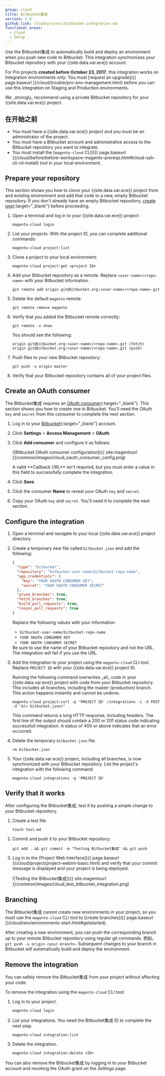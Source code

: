 ```yaml
---
group: cloud
title: Bitbucket集成
version: 2.0
github_link: cloud/project/bitbucket-integration.md
functional_areas:
  - Cloud
  - Setup
---
```


Use the Bitbucket集成 to automatically build and deploy an environment when you push new code to Bitbucket. This integration synchronizes your Bitbucket repository with your {{site.data.var.ece}} account.

For Pro projects **created before October 23, 2017**, this integration works on Integration environments _only_. You must [request an upgrade]({{ page.baseurl }}/cloud/trouble/pro-env-management.html) before you can use this integration on Staging and Production environments.

<div class="bs-callout bs-callout-info" id="info" markdown="1">
We _strongly_ recommend using a private Bitbucket repository for your {{site.data.var.ece}} project.
</div>

## 在开始之前
-   You must have a {{site.data.var.ece}} project and you must be an administrator of the project.
-   You must have a Bitbucket account and administrative access to the Bitbucket repository you want to integrate.
-   You must install the [`magento-cloud` CLI]({{ page.baseurl }}/cloud/before/before-workspace-magento-prereqs.html#cloud-ssh-cli-cli-install) tool in your local environment.

## Prepare your repository
This section shows you how to clone your {{site.data.var.ece}} project from and existing environment and add that code to a new, empty Bitbucket repository. If you don't already have an empty Bitbucket repository, [create one](https://confluence.atlassian.com/bitbucket/create-a-git-repository-759857290.html){:target="\_blank"} before proceeding.

1.  Open a terminal and log in to your {{site.data.var.ece}} project:

        magento-cloud login

1.  List your projects. With the project ID, you can complete additional commands:

        magento-cloud project:list

1.  Clone a project to your local environment:

        magento-cloud project:get <project ID>

1.  Add your Bitbucket repository as a remote. Replace `<user-name>/<repo-name>` with your Bitbucket information.

        git remote add origin git@bitbucket.org:<user-name>/<repo-name>.git

1.  Delete the default `magento` remote.

        git remote remove magento

1.  Verify that you added the Bitbucket remote correctly:

        git remote -v show

    You should see the following:

        origin git@bitbucket.org:<user-name>/<repo-name>.git (fetch)
        origin git@bitbucket.org:<user-name>/<repo-name>.git (push)

1.  Push files to your new Bitbucket repository:

        git push -u origin master

1.  Verify that your Bitbucket repository contains all of your project files.

## Create an OAuth consumer
The Bitbucket集成 requires an [OAuth consumer](https://confluence.atlassian.com/x/pwIwDg){:target="\_blank"}. This section shows you how to create one in Bitbucket. You'll need the OAuth `key` and `secret` from this consumer to complete the next section.

1.  Log in to your [Bitbucket](https://bitbucket.org/account/signin/){:target="\_blank"} account.
1.  Click **Settings** > **Access Management** > **OAuth**.
1.  Click **Add consumer** and configure it as follows:

    ![Bitbucket OAuth consumer configuration]({{ site.magentourl }}/common/images/cloud_oauth_consumer_config.png)

    <div class="bs-callout bs-callout-warning" markdown="1">
    A valid **Callback URL** isn't required, but you must enter a value in this field to successfully complete the integration.
    </div>

1.  Click **Save**.
1.  Click the consumer **Name** to reveal your OAuth `key` and `secret`.
1.  Copy your OAuth `key` and `secret`. You'll need it to complete the next section.

## Configure the integration

1.  Open a terminal and navigate to your local {{site.data.var.ece}} project directory.
1.  Create a temporary new file called `bitbucket.json` and add the following:

    ```json
    {
      "type": "bitbucket",
      "repository": "bitbucket-user-name/bitbucket-repo-name",
      "app_credentials": {
        "key": "YOUR OAUTH CONSUMER KEY",
        "secret": "YOUR OAUTH CONSUMER SECRET"
      },
      "prune_branches": true,
      "fetch_branches": true,
      "build_pull_requests": true,
      "resync_pull_requests": true
    }
    ```

    Replace the following values with your information:

    -   `bitbucket-user-name/bitbucket-repo-name`
    -   `YOUR OAUTH CONSUMER KEY`
    -   `YOUR OAUTH CONSUMER SECRET`

    <div class="bs-callout bs-callout-tip" markdown="1">
    Be sure to use the name of your Bitbucket repository and not the URL. The integration will fail if you use the URL.
    </div>

1.  Add the integration to your project using the `magento-cloud` CLI tool. Replace `PROJECT ID` with your {{site.data.var.ece}} project ID.

    <div class="bs-callout bs-callout-warning" markdown="1">
    Running the following command overwrites _all_ code in your {{site.data.var.ece}} project with code from your Bitbucket repository. This includes all branches, including the master (production) branch. This action happens instantly and cannot be undone.
    </div>

        magento-cloud project:curl -p 'PROJECT ID' /integrations -i -X POST -d "$(< bitbucket.json)"

    This command returns a long HTTP response, including headers. The first line of the output should contain a 200 or 201 status code indicating successfull integration. A status of 400 or above indicates that an error occurred.

1.  Delete the temporary `bitbucket.json` file.

        rm bitbucket.json

1.  Your {{site.data.var.ece}} project, including all branches, is now synchronized with your Bitbucket repository. List the project's integration with the following command:

        magento-cloud integrations -p 'PROJECT ID'

## Verify that it works
After configuring the Bitbucket集成, test it by pushing a simple change to your Bitbucket repository.

1.  Create a test file:

        touch test.md

1.  Commit and push it to your Bitbucket repository:

        git add . && git commit -m "Testing Bitbucket集成" && git push

1.  Log in to the [Project Web Interface]({{ page.baseurl }}/cloud/project/project-webint-basic.html) and verify that your commit message is displayed and your project is being deployed.

    ![Testing the Bitbucket集成]({{ site.magentourl }}/common/images/cloud_test_bitbucket_integration.png)


## Branching
The Bitbucket集成 cannot create new environments in your project, so you must use the `magento-cloud` CLI tool to [create branches]({{ page.baseurl }}/cloud/env/environments-start.html#getstarted).

After creating a new environment, you can push the corresponding branch up to your remote Bitbucket repository using regular git commands. 例如， `git push -u origin <your-branch>`. Subsequent changes to your branch in Bitbucket will automatically build and deploy the environment.

## Remove the integration
You can safely remove the Bitbucket集成 from your project without affecting your code.

To remove the integration using the `magento-cloud` CLI tool:

1.  Log in to your project.

        magento-cloud login

1.  List your integrations. You need the Bitbucket集成 ID to complete the next step.

        magento-cloud integration:list

1.  Delete the integration.

        magento-cloud integration:delete <ID>

You can also remove the Bitbucket集成 by logging in to your Bitbucket account and revoking the OAuth grant on the _Settings_ page.
